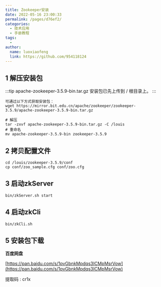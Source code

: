 ```yaml
---
title: Zookeeper安装
date: 2022-05-16 23:00:33
permalink: /pages/d76ef2/
categories:
  - 技术应用
  - 手册教程
tags:
  - 
author: 
  name: luoxiaofeng
  link: https://github.com/954118124
---
```

## 1 解压安装包

:::tip
apache-zookeeper-3.5.9-bin.tar.gz 安装包已先上传到 / 根目录上。
:::
````shell
可通过以下方式获取安装包：
wget https://mirror.bit.edu.cn/apache/zookeeper/zookeeper‐3.5.9/apache‐zookeeper‐3.5.9‐bin.tar.gz
````
````shell
# 解压
tar -zxvf apache-zookeeper-3.5.9-bin.tar.gz -C /louis
# 重命名
mv apache-zookeeper-3.5.9-bin zookeeper-3.5.9
````

## 2 拷贝配置文件

````shell
cd /louis/zookeeper-3.5.9/conf
cp conf/zoo_sample.cfg conf/zoo.cfg
````

## 3 启动zkServer

````shell
bin/zkServer.sh start
````

## 4 启动zkCli

````shell
bin/zkCli.sh
````

## 5 安装包下载

**百度网盘**

[https://pan.baidu.com/s/1pvGbnkMpdqs3ICMpMsrVow](https://pan.baidu.com/s/1pvGbnkMpdqs3ICMpMsrVow)

提取码 : cr1x